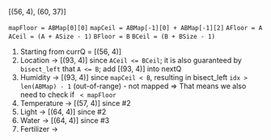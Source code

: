 [(56, 4), (60, 37)]

`mapFloor = ABMap[0][0]`
`mapCeil = ABMap[-1][0] + ABMap[-1][2]`
`AFloor = A`
`ACeil = (A + ASize - 1)`
`BFloor = B`
`BCeil = (B + BSize - 1)`
1. Starting from currQ = [(56, 4)] 
2. Location    -> [(93, 4)] since `ACeil <= BCeil`; it is also guaranteed by `bisect_left` that `A <= B`; add [(93, 4)] into nextQ
3. Humidity    -> [(93, 4)] since `mapCeil < B`, resulting in bisect_left `idx > len(ABMap) - 1` (out-of-range) - not mapped => That means we also need to check if ` < mapFloor`
4. Temperature -> [(57, 4)] since #2
5. Light       -> [(64, 4)] since #2
6. Water       -> [(64, 4)] since #3
7. Fertilizer  -> 
